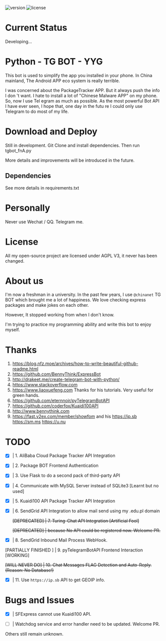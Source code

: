 ![version](https://img.shields.io/badge/version-1.0.0-blue.svg)
![license](https://img.shields.io/github/license/kmahyyg/life-tg-bot.svg)

# Current Status

Developing...

# Python - TG BOT - YYG

This bot is used to simplify the app you installed in your phone.
In China mainland, The Android APP eco system is really terrible.

I was concerned about the PackageTracker APP. But it always push the info I don
't want.
I hate to install a lot of "Chinese Malware APP" on my phone. So, now I use Tel
egram as much as possible.
As the most powerful Bot API I have ever seen, I hope that, one day in the futu
re I could only use Telegram to do most of my life.

# Download and Deploy

Still in development. Git Clone and install dependencies. Then run tgbot_fnA.py

More details and improvements will be introduced in the future.

## Dependencies

See more details in requirements.txt

# Personally

Never use Wechat / QQ. Telegram me.

# License

All my open-source project are licensed under AGPL V3, it never has been changed.

# About us

I'm now a freshman in a university. In the past few years, I use ```@chinanet``` TG BOT which brought me a lot of 
happiness. We love checking express packages and make jokes on each other.

However, It stopped working from when I don't know.

I'm trying to practice my programming ability and write this bot to enjoy myself.

# Thanks

1. https://blog.nfz.moe/archives/how-to-write-beautiful-github-readme.html
2. https://github.com/BennyThink/ExpressBot
3. http://drakeet.me/create-telegram-bot-with-python/
4. https://www.stackoverflow.com
5. https://www.liaoxuefeng.com   Thanks for his tutorials. Very useful for green hands.
6. https://github.com/eternnoir/pyTelegramBotAPI
7. https://github.com/coderfox/Kuaidi100API
8. http://www.bennythink.com
9. https://fast.v2ex.com/member/showfom  and his https://ip.sb https://sm.ms https://u.nu

# TODO

- [x] | 1. AliBaba Cloud Package Tracker API Integration
- [x] | 2. Package BOT Frontend Authentication
- [x] | 3. Use Flask to do a second pack of third-party API
- [x] | 4. Communicate with MySQL Server instead of SQLite3 [Learnt but no used]
- [x] | 5. Kuaidi100 API Package Tracker API Integration
- [x] | 6. SendGrid API Integration to allow mail send using my .edu.pl domain

  <del> [DEPRECATED] | 7. Turing-Chat API Integration [Artificial Fool]</del>

  <del> [DEPRECATED] | because No API could be registered now. Welcome PR. </del>

- [X] | 8. SendGrid Inbound Mail Process WebHook. 

[PARTIALLY FINISHED ] | 9. pyTelegramBotAPI Frontend Interaction [WORKING]

<del> [WILL NEVER DO] | 10. Chat Messages FLAG Detection and Auto-Reply. (Reason: No Database!) </del>

- [X] | 11. Use ``` https://ip.sb ``` API to get GEOIP info.


# Bugs and Issues

- [x] | SFExpress cannot use Kuaidi100 API.

- [ ] | Watchdog service and error handler need to be updated. Welcome PR.

Others still remain unknown.

